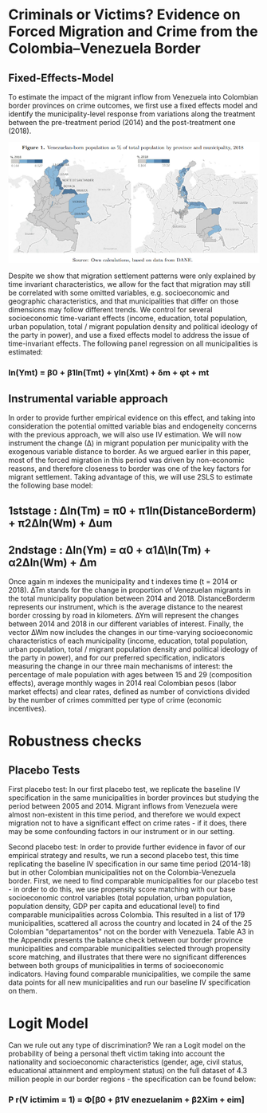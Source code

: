 # Criminals or Victims? Evidence on Forced Migration and Crime from the Colombia–Venezuela Border

## Fixed-Effects-Model 

To estimate the impact of the migrant inflow from Venezuela into Colombian border provinces on crime outcomes,
we first use a fixed effects model and identify the municipality-level response from variations along the treatment
between the pre-treatment period (2014) and the post-treatment one (2018).

<img src = "https://github.com/ktnegron/Fixed-Effects-Model-STATA/blob/main/Variation_border.PNG?raw=true" style="width:200px, height: 100px"/>

Despite we show that migration settlement patterns were only explained by time invariant
characteristics, we allow for the fact that migration may still be correlated with some omitted variables, e.g.
socioeconomic and geographic characteristics, and that municipalities that differ on those dimensions may follow
different trends. We control for several socioeconomic time-variant effects (income, education, total
population, urban population, total / migrant population density and political ideology of the party in power),
and use a fixed effects model to address the issue of time-invariant effects. The following panel regression on all municipalities is estimated:
### ln(Ymt) = β0 + β1ln(Tmt) + γln(Xmt) + δm + φt + mt

## Instrumental variable approach
In order to provide further empirical evidence on this effect, and taking into consideration the potential omitted
variable bias and endogeneity concerns with the previous approach, we will also use IV estimation. We will now
instrument the change (∆) in migrant population per municipality with the exogenous variable distance to border.
As we argued earlier in this paper, most of the forced migration in this period was driven by non-economic
reasons, and therefore closeness to border was one of the key factors for migrant settlement. Taking advantage of
this, we will use 2SLS to estimate the following base model:

## 1ststage : ∆ln(Tm) = π0 + π1ln(DistanceBorderm) + π2∆ln(Wm) + ∆um
## 2ndstage : ∆ln(Ym) = α0 + α1∆\ln(Tm) + α2∆ln(Wm) + ∆m

Once again m indexes the municipality and t indexes time (t = 2014 or 2018). ∆Tm stands for the change in
proportion of Venezuelan migrants in the total municipality population between 2014 and 2018. DistanceBorderm
represents our instrument, which is the average distance to the nearest border crossing by road in kilometers.
∆Ym will represent the changes between 2014 and 2018 in our different variables of interest. Finally, the vector
∆Wm now includes the changes in our time-varying socioeconomic characteristics of each municipality (income,
education, total population, urban population, total / migrant population density and political ideology of the
party in power), and for our preferred specification, indicators measuring the change in our three main mechanisms
of interest: the percentage of male population with ages between 15 and 29 (composition effects), average monthly
wages in 2014 real Colombian pesos (labor market effects) and clear rates, defined as number of convictions divided
by the number of crimes committed per type of crime (economic incentives).

# Robustness checks
## Placebo Tests
First placebo test: In our first placebo test, we replicate the baseline IV specification in the same municipalities
in border provinces but studying the period between 2005 and 2014. Migrant inflows from Venezuela were almost
non-existent in this time period, and therefore we would expect migration not to have a significant effect on crime
rates - if it does, there may be some confounding factors in our instrument or in our setting.

Second placebo test: In order to provide further evidence in favor of our empirical strategy and results, we
run a second placebo test, this time replicating the baseline IV specification in our same time period (2014-18)
but in other Colombian municipalities not on the Colombia-Venezuela border.
First, we need to find comparable municipalities for our placebo test - in order to do this, we use propensity score
matching with our base socioeconomic control variables (total population, urban population, population density,
GDP per capita and educational level) to find comparable municipalities across Colombia. This resulted in a list
of 179 municipalities, scattered all across the country and located in 24 of the 25 Colombian "departamentos" not
on the border with Venezuela. Table A3 in the Appendix presents the balance check between our border province
municipalities and comparable municipalities selected through propensity score matching, and illustrates that
there were no significant differences between both groups of municipalities in terms of socioeconomic indicators.
Having found comparable municipalities, we compile the same data points for all new municipalities and run our
baseline IV specification on them.

# Logit Model
Can we rule out any type of discrimination? We ran a Logit model on the probability of being a personal theft
victim taking into account the nationality and socioeconomic characteristics (gender, age, civil status, educational
attainment and employment status) on the full dataset of 4.3 million people in our border regions - the specification
can be found below:
### P r(V ictimim = 1) = Φ[β0 + β1V enezuelanim + β2Xim + eim]
